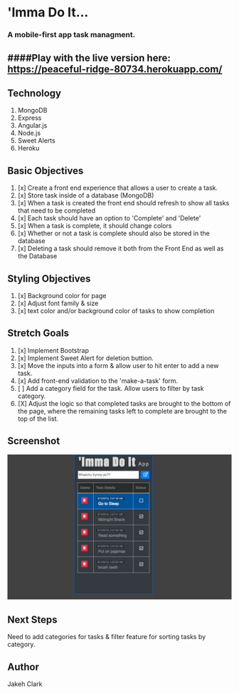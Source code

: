# 'Imma Do It...
### A mobile-first app task managment.
####Play with the live version here: https://peaceful-ridge-80734.herokuapp.com/
---
## Technology
1. MongoDB
2. Express
3. Angular.js
4. Node.js
4. Sweet Alerts
5. Heroku

## Basic Objectives
1. [x] Create a front end experience that allows a user to create a task.
2. [x] Store task inside of a database (MongoDB)
3. [x] When a task is created the front end should refresh to show all tasks that need to be completed
4. [x] Each task should have an option to 'Complete' and 'Delete'
5. [x] When a task is complete, it should change colors
6. [x] Whether or not a task is complete should also be stored in the database
7. [x] Deleting a task should remove it both from the Front End as well as the Database

## Styling Objectives
1. [x] Background color for page
2. [x] Adjust font family & size
3. [x] text color and/or background color of tasks to show completion

## Stretch Goals
1. [x] Implement Bootstrap
2. [x] Implement Sweet Alert for deletion buttion.
3. [x] Move the inputs into a form &  allow user to hit enter to add a new task.
4. [x] Add front-end validation to the 'make-a-task' form.
5. [ ] Add a category field for the task. Allow users to filter by task category.
6. [X] Adjust the logic so that completed tasks are brought to the bottom of the page, where the remaining tasks left to complete are brought to the top of the list.

## Screenshot
![Screenshot](screenshot.png)

## Next Steps
Need to add categories for tasks & filter feature for sorting tasks by category.

## Author
Jakeh Clark

